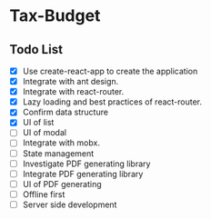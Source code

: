 # Tax-Budget

## Todo List

- [x] Use create-react-app to create the application
- [x] Integrate with ant design.
- [x] Integrate with react-router.
- [x] Lazy loading and best practices of react-router.
- [x] Confirm data structure
- [x] UI of list
- [ ] UI of modal
- [ ] Integrate with mobx.
- [ ] State management
- [ ] Investigate PDF generating library
- [ ] Integrate PDF generating library
- [ ] UI of PDF generating
- [ ] Offline first
- [ ] Server side development
